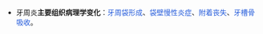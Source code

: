 * 牙周炎**主要组织病理学变化**：<font color="#245bdb">牙周袋形成</font>、<font color="#245bdb">袋壁慢性炎症</font>、<font color="#245bdb">附着丧失</font>、<font color="#245bdb">牙槽骨吸收</font>。